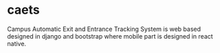 # caets
Campus Automatic Exit and Entrance Tracking System  is web based designed in django and bootstrap where mobile part is designed in react native.

